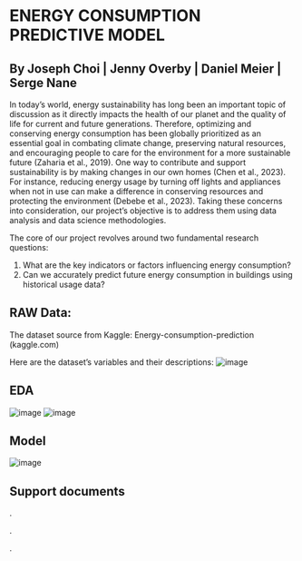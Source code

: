 # ENERGY CONSUMPTION PREDICTIVE MODEL
    
## By Joseph Choi | Jenny Overby | Daniel Meier | Serge Nane

In today’s world, energy sustainability has long been an important topic of discussion as it directly impacts the health of our planet and the quality of life for current and future generations. Therefore, optimizing and conserving energy consumption has been globally prioritized as an essential goal in combating climate change, preserving natural resources, and encouraging people to care for the environment for a more sustainable future (Zaharia et al., 2019). One way to contribute and support sustainability is by making changes in our own homes (Chen et al., 2023). For instance, reducing energy usage by turning off lights and appliances when not in use can make a difference in conserving resources and protecting the environment (Debebe et al., 2023). Taking these concerns into consideration, our project’s objective is to address them using data analysis and data science methodologies.

The core of our project revolves around two fundamental research questions:
1.	What are the key indicators or factors influencing energy consumption?
2.	Can we accurately predict future energy consumption in buildings using historical usage data?

## RAW Data:
The dataset source from Kaggle: Energy-consumption-prediction (kaggle.com)

Here are the dataset’s variables and their descriptions:
![image](https://github.com/sergenane/Portfolio/assets/171219995/65afbcea-e22e-48ca-955e-0f2c1e17984e)

## EDA
![image](https://github.com/sergenane/Portfolio/assets/171219995/db7ce243-87a0-46b6-b38b-b56d7a239a3c)
![image](https://github.com/sergenane/Portfolio/assets/171219995/df9acf07-7d17-4c8f-ae88-5659183094b6)


## Model
![image](https://github.com/sergenane/Portfolio/assets/171219995/d890fc7c-dfdc-4f45-bd53-1ecfcba427d2)


## Support documents

.

.

.

